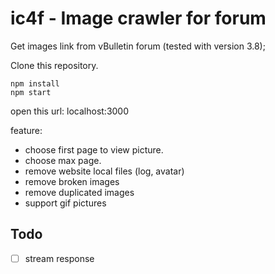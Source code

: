 # ic4f - Image crawler for forum

Get images link from vBulletin forum (tested with version 3.8);

Clone this repository.

```
npm install
npm start
```
open this url: localhost:3000

feature:
- choose first page to view picture.
- choose max page.
- remove website local files (log, avatar)
- remove broken images
- remove duplicated images
- support gif pictures

## Todo
- [ ] stream response